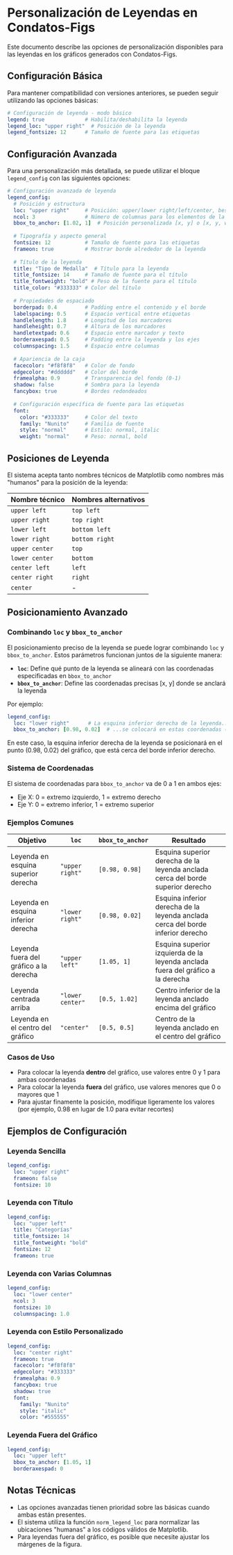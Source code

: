 # Personalización de Leyendas en Condatos-Figs

Este documento describe las opciones de personalización disponibles para las leyendas en los gráficos generados con Condatos-Figs.

## Configuración Básica

Para mantener compatibilidad con versiones anteriores, se pueden seguir utilizando las opciones básicas:

```yaml
# Configuración de leyenda - modo básico
legend: true             # Habilita/deshabilita la leyenda
legend_loc: "upper right"  # Posición de la leyenda
legend_fontsize: 12      # Tamaño de fuente para las etiquetas
```

## Configuración Avanzada

Para una personalización más detallada, se puede utilizar el bloque `legend_config` con las siguientes opciones:

```yaml
# Configuración avanzada de leyenda
legend_config:
  # Posición y estructura
  loc: "upper right"     # Posición: upper/lower right/left/center, best, etc.
  ncol: 3                # Número de columnas para los elementos de la leyenda
  bbox_to_anchor: [1.02, 1]  # Posición personalizada [x, y] o [x, y, width, height]
  
  # Tipografía y aspecto general
  fontsize: 12           # Tamaño de fuente para las etiquetas
  frameon: true          # Mostrar borde alrededor de la leyenda
  
  # Título de la leyenda
  title: "Tipo de Medalla"  # Título para la leyenda
  title_fontsize: 14     # Tamaño de fuente para el título
  title_fontweight: "bold" # Peso de la fuente para el título
  title_color: "#333333" # Color del título
  
  # Propiedades de espaciado
  borderpad: 0.4         # Padding entre el contenido y el borde
  labelspacing: 0.5      # Espacio vertical entre etiquetas
  handlelength: 1.8      # Longitud de los marcadores
  handleheight: 0.7      # Altura de los marcadores
  handletextpad: 0.6     # Espacio entre marcador y texto
  borderaxespad: 0.5     # Padding entre la leyenda y los ejes
  columnspacing: 1.5     # Espacio entre columnas
  
  # Apariencia de la caja
  facecolor: "#f8f8f8"   # Color de fondo
  edgecolor: "#dddddd"   # Color del borde
  framealpha: 0.9        # Transparencia del fondo (0-1)
  shadow: false          # Sombra para la leyenda
  fancybox: true         # Bordes redondeados
  
  # Configuración específica de fuente para las etiquetas
  font:
    color: "#333333"     # Color del texto
    family: "Nunito"     # Familia de fuente
    style: "normal"      # Estilo: normal, italic
    weight: "normal"     # Peso: normal, bold
```

## Posiciones de Leyenda

El sistema acepta tanto nombres técnicos de Matplotlib como nombres más "humanos" para la posición de la leyenda:

| Nombre técnico | Nombres alternativos |
|---------------|---------------------|
| `upper left`   | `top left`          |
| `upper right`  | `top right`         |
| `lower left`   | `bottom left`       |
| `lower right`  | `bottom right`      |
| `upper center` | `top`               |
| `lower center` | `bottom`            |
| `center left`  | `left`              |
| `center right` | `right`             |
| `center`       | -                   |

## Posicionamiento Avanzado

### Combinando `loc` y `bbox_to_anchor`

El posicionamiento preciso de la leyenda se puede lograr combinando `loc` y `bbox_to_anchor`. Estos parámetros funcionan juntos de la siguiente manera:

- **`loc`**: Define qué punto de la leyenda se alineará con las coordenadas especificadas en `bbox_to_anchor`
- **`bbox_to_anchor`**: Define las coordenadas precisas [x, y] donde se anclará la leyenda

Por ejemplo:

```yaml
legend_config:
  loc: "lower right"      # La esquina inferior derecha de la leyenda...
  bbox_to_anchor: [0.98, 0.02]  # ...se colocará en estas coordenadas (cerca de la esquina inferior derecha)
```

En este caso, la esquina inferior derecha de la leyenda se posicionará en el punto (0.98, 0.02) del gráfico, que está cerca del borde inferior derecho.

### Sistema de Coordenadas

El sistema de coordenadas para `bbox_to_anchor` va de 0 a 1 en ambos ejes:

- Eje X: 0 = extremo izquierdo, 1 = extremo derecho
- Eje Y: 0 = extremo inferior, 1 = extremo superior

### Ejemplos Comunes

| Objetivo | `loc` | `bbox_to_anchor` | Resultado |
|---------|------|----------------|---------|
| Leyenda en esquina superior derecha | `"upper right"` | `[0.98, 0.98]` | Esquina superior derecha de la leyenda anclada cerca del borde superior derecho |
| Leyenda en esquina inferior derecha | `"lower right"` | `[0.98, 0.02]` | Esquina inferior derecha de la leyenda anclada cerca del borde inferior derecho |
| Leyenda fuera del gráfico a la derecha | `"upper left"` | `[1.05, 1]` | Esquina superior izquierda de la leyenda anclada fuera del gráfico a la derecha |
| Leyenda centrada arriba | `"lower center"` | `[0.5, 1.02]` | Centro inferior de la leyenda anclado encima del gráfico |
| Leyenda en el centro del gráfico | `"center"` | `[0.5, 0.5]` | Centro de la leyenda anclado en el centro del gráfico |

### Casos de Uso

- Para colocar la leyenda **dentro** del gráfico, use valores entre 0 y 1 para ambas coordenadas
- Para colocar la leyenda **fuera** del gráfico, use valores menores que 0 o mayores que 1
- Para ajustar finamente la posición, modifique ligeramente los valores (por ejemplo, 0.98 en lugar de 1.0 para evitar recortes)

## Ejemplos de Configuración

### Leyenda Sencilla

```yaml
legend_config:
  loc: "upper right"
  frameon: false
  fontsize: 10
```

### Leyenda con Título

```yaml
legend_config:
  loc: "upper left"
  title: "Categorías"
  title_fontsize: 14
  title_fontweight: "bold"
  fontsize: 12
  frameon: true
```

### Leyenda con Varias Columnas

```yaml
legend_config:
  loc: "lower center"
  ncol: 3
  fontsize: 10
  columnspacing: 1.0
```

### Leyenda con Estilo Personalizado

```yaml
legend_config:
  loc: "center right"
  frameon: true
  facecolor: "#f8f8f8"
  edgecolor: "#333333"
  framealpha: 0.9
  fancybox: true
  shadow: true
  font:
    family: "Nunito"
    style: "italic"
    color: "#555555"
```

### Leyenda Fuera del Gráfico

```yaml
legend_config:
  loc: "upper left"
  bbox_to_anchor: [1.05, 1]
  borderaxespad: 0
```

## Notas Técnicas

- Las opciones avanzadas tienen prioridad sobre las básicas cuando ambas están presentes.
- El sistema utiliza la función `norm_legend_loc` para normalizar las ubicaciones "humanas" a los códigos válidos de Matplotlib.
- Para leyendas fuera del gráfico, es posible que necesite ajustar los márgenes de la figura.
